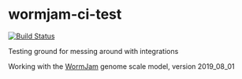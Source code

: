 # wormjam-ci-test

[![Build Status](https://travis-ci.com/JakeHattwell/playground.svg?branch=devel)](https://travis-ci.com/JakeHattwell/playground)

Testing ground for messing around with integrations

Working with the [WormJam](https://github.com/jakehattwell/WormJam) genome scale model, version 2019_08_01
